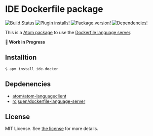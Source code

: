 # IDE Dockerfile package

[![Build Status](https://img.shields.io/travis/josa42/atom-ide-docker.svg?style=flat-square)](https://travis-ci.org/josa42/atom-ide-docker)
[![Plugin installs!](https://img.shields.io/apm/dm/ide-docker.svg?style=flat-square)](https://atom.io/packages/ide-docker)
[![Package version!](https://img.shields.io/apm/v/ide-docker.svg?style=flat-square)](https://atom.io/packages/ide-docker)
[![Dependencies!](https://img.shields.io/david/josa42/atom-ide-docker.svg?style=flat-square)](https://david-dm.org/josa42/atom-ide-docker)

This is a [Atom package](https://atom.io/packages/ide-docker) to use the [Dockerfile language server](https://github.com/rcjsuen/dockerfile-language-server-nodejs).

**🚧 Work in Progress**

## Installtion

```
$ apm install ide-docker
```

## Depdenencies

- [atom/atom-languageclient](https://github.com/atom/atom-languageclient)
- [rcjsuen/dockerfile-language-server](https://github.com/rcjsuen/dockerfile-language-server)

## License

MIT License. See [the license](LICENSE.md) for more details.
